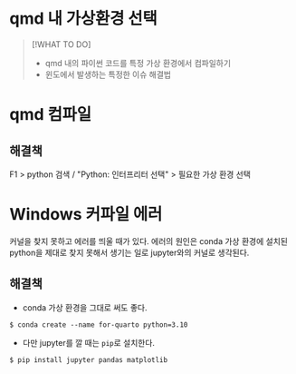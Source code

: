 # qmd 내 가상환경 선택

>[!WHAT TO DO]
> - qmd 내의 파이썬 코드를 특정 가상 환경에서 컴파일하기
> - 윈도에서 발생하는 특정한 이슈 해결법 

# qmd 컴파일 

## 해결책 

F1 > python 검색 / "Python: 인터프리터 선택" > 필요한 가상 환경 선택

# Windows 커파일 에러 

커널을 찾지 못하고 에러를 띄울 때가 있다. 
에러의 원인은 conda 가상 환경에 설치된 python을 제대로 찾지 못해서 생기는 일로 jupyter와의 커널로 생각된다. 

## 해결책 

- conda 가상 환경을 그대로 써도 좋다. 
```shell
$ conda create --name for-quarto python=3.10
```
- 다만 jupyter를 깔 때는 `pip`로 설치한다. 
``` shell
$ pip install jupyter pandas matplotlib 
```

